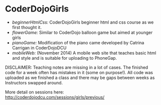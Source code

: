 CoderDojoGirls
==============

- *beginnerHtmlCss:* CoderDojoGirls beginner html and css course as we first thought it.
- *flowerGame:* Similar to CoderDojo balloon game but aimed at younger girls
- *pianoGame:* Modification of the piano came developed by Catrina Carrigan in CoderDojoDCU
- *mobileWeb:* (November 2014) A mobile web site that teaches basic html and style and is suitable for uploading to PhoneGap.

DISCLAIMER:
Teaching notes are missing in a lot of cases. The finished code for a week often has mistakes in it (some on purpose!).
All code was uploaded as we finished a class and there may be gaps between weeks as Instructors swapped around.

More detail on sessions here: http://coderdojodcu.com/sessions/girls/previous/
